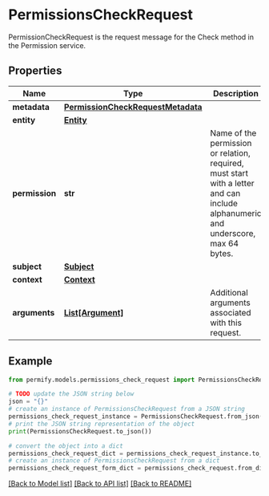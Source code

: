 # PermissionsCheckRequest

PermissionCheckRequest is the request message for the Check method in the Permission service.

## Properties

Name | Type | Description | Notes
------------ | ------------- | ------------- | -------------
**metadata** | [**PermissionCheckRequestMetadata**](PermissionCheckRequestMetadata.md) |  | [optional] 
**entity** | [**Entity**](Entity.md) |  | [optional] 
**permission** | **str** | Name of the permission or relation, required, must start with a letter and can include alphanumeric and underscore, max 64 bytes. | [optional] 
**subject** | [**Subject**](Subject.md) |  | [optional] 
**context** | [**Context**](Context.md) |  | [optional] 
**arguments** | [**List[Argument]**](Argument.md) | Additional arguments associated with this request. | [optional] 

## Example

```python
from permify.models.permissions_check_request import PermissionsCheckRequest

# TODO update the JSON string below
json = "{}"
# create an instance of PermissionsCheckRequest from a JSON string
permissions_check_request_instance = PermissionsCheckRequest.from_json(json)
# print the JSON string representation of the object
print(PermissionsCheckRequest.to_json())

# convert the object into a dict
permissions_check_request_dict = permissions_check_request_instance.to_dict()
# create an instance of PermissionsCheckRequest from a dict
permissions_check_request_form_dict = permissions_check_request.from_dict(permissions_check_request_dict)
```
[[Back to Model list]](../README.md#documentation-for-models) [[Back to API list]](../README.md#documentation-for-api-endpoints) [[Back to README]](../README.md)


